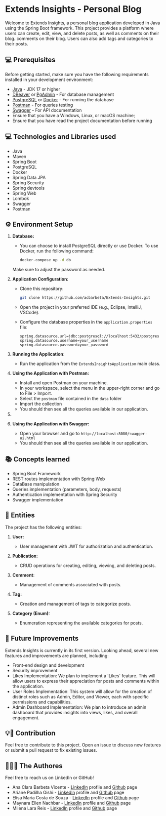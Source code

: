 # Extends Insights - Personal Blog

Welcome to Extends Insights, a personal blog application developed in Java using the Spring Boot framework.
This project provides a platform where users can create, edit, view, and delete posts, as well as comments on their blog.  comments on their blog.
Users can also add tags and categories to their posts.

## 💻 Prerequisites

Before getting started, make sure you have the following requirements installed in your development environment:

- [Java](https://www.java.com/) - JDK 17 or higher
- [DBeaver](https://dbeaver.io/) or [PgAdmin](https://www.pgadmin.org/) - For database management
- [PostgreSQL](https://www.postgresql.org/) or [Docker](https://www.docker.com/) - For running the database
- [Postman](https://www.postman.com/) - For queries testing
- [Swagger](https://swagger.io/) - For API documentation
- Ensure that you have a Windows, Linux, or macOS machine;
- Ensure that you have read the project documentation before running
  
## 💻 Technologies and Libraries used
- Java
- Maven
- Spring Boot
- PostgreSQL
- Docker
- Spring Data JPA
- Spring Security
- Spring devtools
- Spring Web
- Lombok
- Swagger
- Postman

## ⚙️ Environment Setup

1. **Database:**
   - You can choose to install PostgreSQL directly or use Docker. To use Docker, run the following command:

     ```bash
     docker-compose up -d db
     ```

   Make sure to adjust the password as needed.

2. **Application Configuration:**
   - Clone this repository:

     ```bash
     git clone https://github.com/acbarbeta/Extends-Insights.git
     ```

   - Open the project in your preferred IDE (e.g., Eclipse, IntelliJ, VSCode).

   - Configure the database properties in the `application.properties` file:

     ```properties
     spring.datasource.url=jdbc:postgresql://localhost:5432/postgres
     spring.datasource.username=your_username
     spring.datasource.password=your_password
     ```

3. **Running the Application:**
   - Run the application from the `ExtendsInsightsApplication` main class.

4. **Using the Application with Postman:**
   - Install and open Postman on your machine.
   - In your workspace, select the menu in the upper-right corner and go to File > Import.
   - Select the `postman` file contained in the `data` folder
   - Import the collection
   - You should then see all the queries available in our application.
5. 
6. **Using the Application with Swagger:**
   - Open your browser and go to `http://localhost:8080/swagger-ui.html`
   - You should then see all the queries available in our application.

## 📚 Concepts learned
- Spring Boot Framework
- REST routes implementation with Spring Web
- DataBase manipulation
- Queries implementation (parameters, body, requests)
- Authentication implementation with Spring Security
- Swagger implementation

## 📁 Entities

The project has the following entities:

1. **User:**
   - User management with JWT for authorization and authentication.

2. **Publication:**
   - CRUD operations for creating, editing, viewing, and deleting posts.

3. **Comment:**
   - Management of comments associated with posts.

4. **Tag:**
   - Creation and management of tags to categorize posts.

5. **Category (Enum):**
   - Enumeration representing the available categories for posts.

## 🚩 Future Improvements

Extends Insights is currently in its first version. Looking ahead, several new features and improvements are planned, including:
- Front-end design and development
- Security improvement
- Likes Implementation: We plan to implement a 'Likes' feature. This will allow users to express their appreciation for posts and comments within the application.
- User Roles Implementation: This system will allow for the creation of distinct roles such as Admin, Editor, and Viewer, each with specific permissions and capabilities.
- Admin Dashboard Implementation: We plan to introduce an admin dashboard that provides insights into views, likes, and overall engagement.

## 💡📝 Contribution

Feel free to contribute to this project.
Open an issue to discuss new features or submit a pull request to fix existing issues.

##  🙋🏽‍♀️️ The Authores
Feel free to reach us on LinkedIn or GitHub! 
- Ana Clara Barbeta Vicente - [LinkedIn](https://www.linkedin.com/in/anaclara-barbeta/) profile and [Github](https://github.com/acbarbeta) page
- Ariane Padilha Oishi - [LinkedIn](https://www.linkedin.com/in/ariane-padilha-oishi/) profile and [Github](https://github.com/apoishi) page
- Elisa Maria Costa de Souza - [LinkedIn](https://www.linkedin.com/in/elisa-souzaa/) profile and [Github](https://github.com/ElisaSouzaaa) page
- Maynara Ellen Nachbar - [LinkedIn](https://www.linkedin.com/in/maynara-nachbar/) profile and [Github](https://github.com/MayNachbar) page
- Milena Lara Reis - [LinkedIn](https://www.linkedin.com/in/milenalarareis/) profile and [Github](https://github.com/milenalara) page
